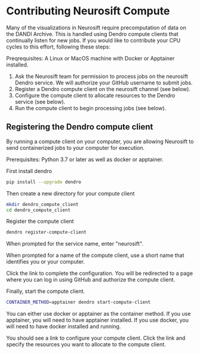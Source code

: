 # Contributing Neurosift Compute

Many of the visualizations in Neurosift require precomputation of data on the DANDI Archive. This is handled using Dendro compute clients that continually listen for new jobs. If you would like to contribute your CPU cycles to this effort, following these steps:

Preqrequisites: A Linux or MacOS machine with Docker or Apptainer installed.

1. Ask the Neurosift team for permission to process jobs on the neurosift Dendro service. We will authorize your GitHub username to submit jobs.
2. Register a Dendro compute client on the neurosift channel (see below).
3. Configure the compute client to allocate resources to the Dendro service (see below).
4. Run the compute client to begin processing jobs (see below).

## Registering the Dendro compute client

By running a compute client on your computer, you are allowing Neurosift to send containerized jobs to your computer for execution.

Prerequisites: Python 3.7 or later as well as docker or apptainer.

First install dendro

```bash
pip install --upgrade dendro
```

Then create a new directory for your compute client

```bash
mkdir dendro_compute_client
cd dendro_compute_client
```

Register the compute client

```bash
dendro register-compute-client
```

When prompted for the service name, enter "neurosift".

When prompted for a name of the compute client, use a short name that identifies you or your computer.

Click the link to complete the configuration. You will be redirected to a page where you can log in using GitHub and authorize the compute client.

Finally, start the compute client.

```bash
CONTAINER_METHOD=apptainer dendro start-compute-client
```

You can either use docker or apptainer as the container method. If you use apptainer, you will need to have apptainer installed. If you use docker, you will need to have docker installed and running.

You should see a link to configure your compute client. Click the link and specify the resources you want to allocate to the compute client.
